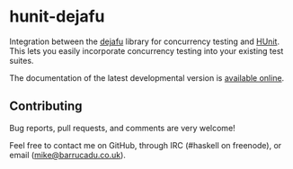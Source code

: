 hunit-dejafu
============

Integration between the [dejafu][] library for concurrency testing and
[HUnit][]. This lets you easily incorporate concurrency testing into
your existing test suites.

The documentation of the latest developmental version is
[available online][docs].

Contributing
------------

Bug reports, pull requests, and comments are very welcome!

Feel free to contact me on GitHub, through IRC (#haskell on freenode),
or email (mike@barrucadu.co.uk).

[docs]:   https://docs.barrucadu.co.uk/hunit-dejafu
[dejafu]: https://hackage.haskell.org/package/dejafu
[HUnit]:  https://hackage.haskell.org/package/HUnit
